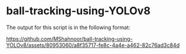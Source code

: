 # ball-tracking-using-YOLOv8

The output for this script is in the following format:

https://github.com/MShahnoor/ball-tracking-using-YOLOv8/assets/80953060/a8f35717-fe8c-4a4e-a462-82c76ad3c84d

